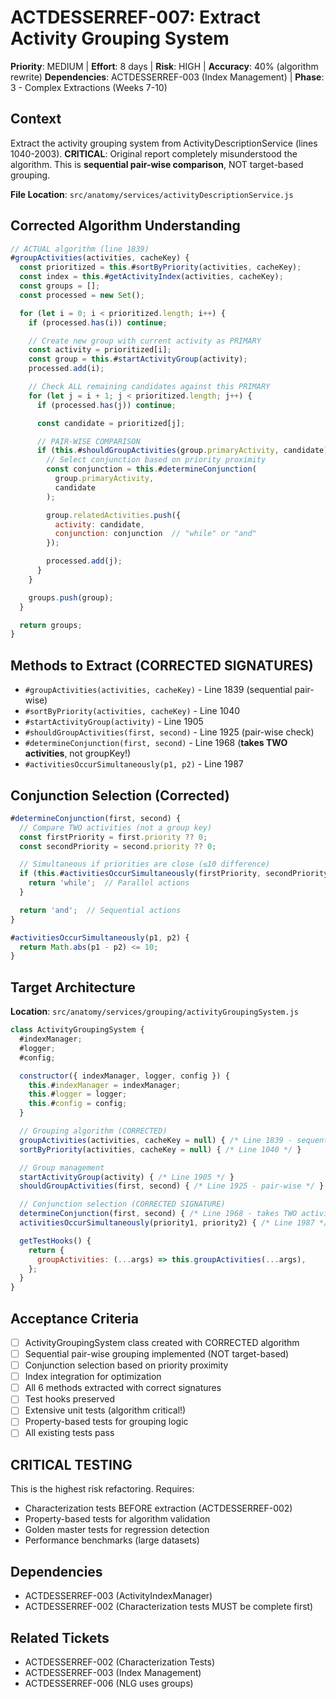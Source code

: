 # ACTDESSERREF-007: Extract Activity Grouping System

**Priority**: MEDIUM | **Effort**: 8 days | **Risk**: HIGH | **Accuracy**: 40% (algorithm rewrite)
**Dependencies**: ACTDESSERREF-003 (Index Management) | **Phase**: 3 - Complex Extractions (Weeks 7-10)

## Context

Extract the activity grouping system from ActivityDescriptionService (lines 1040-2003). **CRITICAL**: Original report completely misunderstood the algorithm. This is **sequential pair-wise comparison**, NOT target-based grouping.

**File Location**: `src/anatomy/services/activityDescriptionService.js`

## Corrected Algorithm Understanding

```javascript
// ACTUAL algorithm (line 1839)
#groupActivities(activities, cacheKey) {
  const prioritized = this.#sortByPriority(activities, cacheKey);
  const index = this.#getActivityIndex(activities, cacheKey);
  const groups = [];
  const processed = new Set();

  for (let i = 0; i < prioritized.length; i++) {
    if (processed.has(i)) continue;

    // Create new group with current activity as PRIMARY
    const activity = prioritized[i];
    const group = this.#startActivityGroup(activity);
    processed.add(i);

    // Check ALL remaining candidates against this PRIMARY
    for (let j = i + 1; j < prioritized.length; j++) {
      if (processed.has(j)) continue;

      const candidate = prioritized[j];

      // PAIR-WISE COMPARISON
      if (this.#shouldGroupActivities(group.primaryActivity, candidate)) {
        // Select conjunction based on priority proximity
        const conjunction = this.#determineConjunction(
          group.primaryActivity,
          candidate
        );

        group.relatedActivities.push({
          activity: candidate,
          conjunction: conjunction  // "while" or "and"
        });

        processed.add(j);
      }
    }

    groups.push(group);
  }

  return groups;
}
```

## Methods to Extract (CORRECTED SIGNATURES)

- `#groupActivities(activities, cacheKey)` - Line 1839 (sequential pair-wise)
- `#sortByPriority(activities, cacheKey)` - Line 1040
- `#startActivityGroup(activity)` - Line 1905
- `#shouldGroupActivities(first, second)` - Line 1925 (pair-wise check)
- `#determineConjunction(first, second)` - Line 1968 (**takes TWO activities**, not groupKey!)
- `#activitiesOccurSimultaneously(p1, p2)` - Line 1987

## Conjunction Selection (Corrected)

```javascript
#determineConjunction(first, second) {
  // Compare TWO activities (not a group key)
  const firstPriority = first.priority ?? 0;
  const secondPriority = second.priority ?? 0;

  // Simultaneous if priorities are close (≤10 difference)
  if (this.#activitiesOccurSimultaneously(firstPriority, secondPriority)) {
    return 'while';  // Parallel actions
  }

  return 'and';  // Sequential actions
}

#activitiesOccurSimultaneously(p1, p2) {
  return Math.abs(p1 - p2) <= 10;
}
```

## Target Architecture

**Location**: `src/anatomy/services/grouping/activityGroupingSystem.js`

```javascript
class ActivityGroupingSystem {
  #indexManager;
  #logger;
  #config;

  constructor({ indexManager, logger, config }) {
    this.#indexManager = indexManager;
    this.#logger = logger;
    this.#config = config;
  }

  // Grouping algorithm (CORRECTED)
  groupActivities(activities, cacheKey = null) { /* Line 1839 - sequential pair-wise */ }
  sortByPriority(activities, cacheKey = null) { /* Line 1040 */ }

  // Group management
  startActivityGroup(activity) { /* Line 1905 */ }
  shouldGroupActivities(first, second) { /* Line 1925 - pair-wise */ }

  // Conjunction selection (CORRECTED SIGNATURE)
  determineConjunction(first, second) { /* Line 1968 - takes TWO activities */ }
  activitiesOccurSimultaneously(priority1, priority2) { /* Line 1987 */ }

  getTestHooks() {
    return {
      groupActivities: (...args) => this.groupActivities(...args),
    };
  }
}
```

## Acceptance Criteria

- [ ] ActivityGroupingSystem class created with CORRECTED algorithm
- [ ] Sequential pair-wise grouping implemented (NOT target-based)
- [ ] Conjunction selection based on priority proximity
- [ ] Index integration for optimization
- [ ] All 6 methods extracted with correct signatures
- [ ] Test hooks preserved
- [ ] Extensive unit tests (algorithm critical!)
- [ ] Property-based tests for grouping logic
- [ ] All existing tests pass

## CRITICAL TESTING

This is the highest risk refactoring. Requires:
- Characterization tests BEFORE extraction (ACTDESSERREF-002)
- Property-based tests for algorithm validation
- Golden master tests for regression detection
- Performance benchmarks (large datasets)

## Dependencies

- ACTDESSERREF-003 (ActivityIndexManager)
- ACTDESSERREF-002 (Characterization tests MUST be complete first)

## Related Tickets

- ACTDESSERREF-002 (Characterization Tests)
- ACTDESSERREF-003 (Index Management)
- ACTDESSERREF-006 (NLG uses groups)
